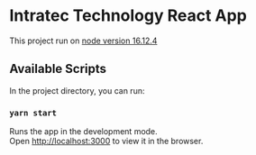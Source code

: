 # Intratec Technology React App

This project run on [node version 16.12.4]()

## Available Scripts

In the project directory, you can run:

### `yarn start`

Runs the app in the development mode.\
Open [http://localhost:3000](http://localhost:3000) to view it in the browser.

